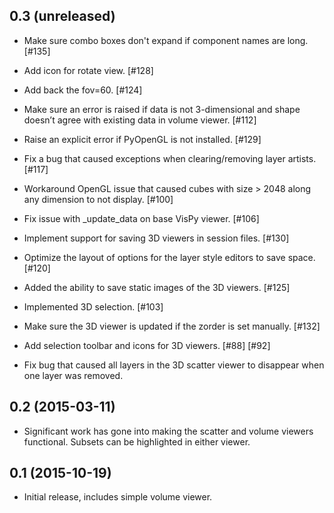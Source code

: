 0.3 (unreleased)
----------------

- Make sure combo boxes don't expand if component names are long. [#135]

- Add icon for rotate view. [#128]

- Add back the fov=60. [#124]

- Make sure an error is raised if data is not 3-dimensional and shape doesn’t
  agree with existing data in volume viewer. [#112]

- Raise an explicit error if PyOpenGL is not installed. [#129]

- Fix a bug that caused exceptions when clearing/removing layer artists. [#117]

- Workaround OpenGL issue that caused cubes with size > 2048 along any
  dimension to not display. [#100]

- Fix issue with _update_data on base VisPy viewer. [#106]

- Implement support for saving 3D viewers in session files. [#130]

- Optimize the layout of options for the layer style editors to save space. [#120]

- Added the ability to save static images of the 3D viewers. [#125]

- Implemented 3D selection. [#103]

- Make sure the 3D viewer is updated if the zorder is set manually. [#132]

- Add selection toolbar and icons for 3D viewers. [#88] [#92] 

- Fix bug that caused all layers in the 3D scatter viewer to disappear when
  one layer was removed.

0.2 (2015-03-11)
----------------

- Significant work has gone into making the scatter and volume viewers
  functional. Subsets can be highlighted in either viewer.

0.1 (2015-10-19)
----------------

- Initial release, includes simple volume viewer.
